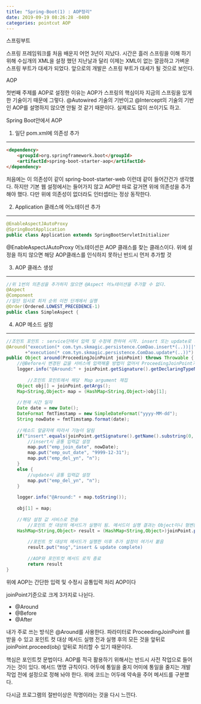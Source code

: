 ```yaml
---
title: "Spring-Boot(1) : AOP정리"
date: 2019-09-19 08:26:28 -0400
categories: pointcut AOP
---
```


스프링부트

스프링 프레임워크를 처음 배운지 어언 3년이 지났다. 시간은 흘러 스프링을 이해 하기 위해 수십개의 XML을 설정 했던 지난날과 달리 이제는 XML이 없는 깔끔하고 가벼운 스프링 부트가 대세가 되었다. 앞으로의 개발은 스프링 부트가 대세가 될 것으로 보인다.

AOP

첫번째 주제를 AOP로 설정한 이유는 AOP가 스프링의 핵심이자 지금의 스프링을 있게한 기술이기 때문에 그렇다. @Autowired 기술의 기반이고 @Intercept의 기술의 기반인 AOP를 설명하지 않으면 안될 것 같기 때문이다. 실제로도 많이 쓰이기도 하고.

Spring Boot안에서 AOP

1. 일단 pom.xml에 의존성 추가
* * *

```html
<dependency>
	<groupId>org.springframework.boot</groupId>
	<artifactId>spring-boot-starter-aop</artifactId>
</dependency>
```

처음에는 이 의존성이 같이 spring-boot-starter-web 이런데 같이 들어간건가 생각했다.
하지만 기본 웹 설정에서는 들어가지 않고 AOP만 따로 갈거면 위에 의존성을 추가해야 했다.
다만 위에 의존성이 없더라도 인터셉터는 정상 동작한다.

2. Application 클래스에 어노테이션 추가
* * *

```java
@EnableAspectJAutoProxy
@SpringBootApplication
public class Application extends SpringBootServletInitializer
```

@EnableAspectJAutoProxy 어노테이션은 AOP 클래스를 찾는 클래스이다. 
위에 설정을 하지 않으면 해당 AOP클래스를 인식하지 못하닌 반드시 먼저 추가할 것

3. AOP 클래스 생성
* * *

```java
//위 1번의 의존성을 추가하지 않으면 @Aspect 어노테이션을 추가할 수 없다.
@Aspect
@Component
//일단 임시로 최저 순위 이전 단계에서 실행
@Order(Ordered.LOWEST_PRECEDENCE-1)
public class SimpleAspect {
```

4. AOP 메소드 설정
* * *

```java
//조인트 포인트 : service단에서 입력 및 수정에 한하여 시작. insert 또는 update로 시작하는 모든 메소드
@Around("execution(* com.tyn.skmagic.persistence.ComDao.insert*(..))||"
       +"execution(* com.tyn.skmagic.persistence.ComDao.update*(..))")
public Object around(ProceedingJoinPoint joinPoint) throws Throwable {
	//@Before시 변경된 값을 서비스에 입력해줄 방법이 없어서 ProceedingJoinPoint가 사용가능한 @Around로 사용
	logger.info("@Around:" + joinPoint.getSignature().getDeclaringTypeName() + " / " + joinPoint.getSignature().getName());
		
    	//조인트 포인트에서 해당  Map argument 채집
	Object obj[] = joinPoint.getArgs();
	Map<String,Object> map = (HashMap<String,Object>)obj[1];
		
	//현재 시간 일자
	Date date = new Date();
	DateFormat fmtTimstamp = new SimpleDateFormat("yyyy-MM-dd");
	String nowDate = fmtTimstamp.format(date);
	
	//메소드 앞글자에 따라서 기능이 달림
	if("insert".equals(joinPoint.getSignature().getName().substring(0, 6))){
		//insert시 공통 입력값 설정
		map.put("emp_join_date", nowDate);
		map.put("emp_out_date", "9999-12-31");
		map.put("emp_del_yn", "n");
	}
	else {
		//update시 공통 입력값 설정
		map.put("emp_del_yn", "n");
	}
		
	logger.info("@Around:" + map.toString());
		
	obj[1] = map;
		
	//해당 설정 값 서비스로 전송
    	//포인트 컷 대상의 메서드가 실행이 됨. 메서드이 실행 결과는 Object이니 형변환은 필수
	HashMap<String,Object> result = (HashMap<String,Object>)joinPoint.proceed(obj);	
    
    	//포인트 컷 대상의 메서드가 실행한 이후 추가 설정이 여기서 붙음
    	result.put("msg","insert & update complete)
    
    	//AOP와 포인트컷 메서드 로직 종료
    	return result
}
```

위에 AOP는 간단한 입력 및 수정시 공통입력 처리 AOP이다

joinPoint기준으로 크게 3가지로 나뉜다.
+ @Around 
+ @Before
+ @After 

내가 주로 쓰는 방식은 @Around를 사용한다. 파라미터로 ProceedingJoinPoint 를 받을 수 있고 포인트 컷 대상 메서드 실행 전과 실행 후의 모든 것을
앞뒤로 joinPoint.proceed(obj) 앞뒤로 처리할 수 있기 때문이다. 

핵심은 포인트컷 문법이다. AOP를 적극 활용하기 위해서는 반드시 사전 작업으로 들어가는 것이 있다. 메서드 명명 규칙이다. 
어두에 통일을 줄지 어미에 통일을 줄지는 개발 작업 전에 설정으로 정해 놔야 한다. 위에 코드는 어두에 약속을 주어 메서드를 구분했다.

다시금 프로그램의 절반이상은 작명이라는 것을 다시 느낀다.
